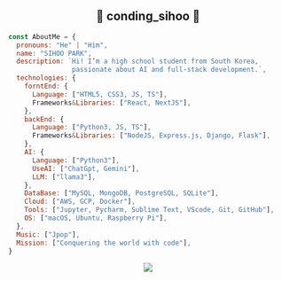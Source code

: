 
## <div align="center">🤜 conding_sihoo 🤛</div>

<!--
**pandora7733/pandora7733** is a ✨ _special_ ✨ repository because its `README.md` (this file) appears on your GitHub profile.

원하는 뱃지가 필요할때 =>> {https://github.com/Ileriayo/markdown-badges}

Here are some ideas to get you started:

- 🔭 I’m currently working on ...
- 🌱 I’m currently learning ...
- 👯 I’m looking to collaborate on ...
- 🤔 I’m looking for help with ...
- 💬 Ask me about ...
- 📫 How to reach me: ...
- 😄 Pronouns: ...
- ⚡ Fun fact: ...
-->

```javascript
const AboutMe = {
  pronouns: "He" | "Him",
  name: "SIHOO PARK",
  description: `Hi! I’m a high school student from South Korea, 
                passionate about AI and full-stack development.`,
  technologies: {
    forntEnd: {
      Language: ["HTML5, CSS3, JS, TS"],
      Frameworks&Libraries: ["React, NextJS"],
    },
    backEnd: {
      Language: ["Python3, JS, TS"],
      Frameworks&Libraries: ["NodeJS, Express.js, Django, Flask"],
    },
    AI: {
      Language: ["Python3"],
      UseAI: ["ChatGpt, Gemini"],
      LLM: ["llama3"],
    },
    DataBase: ["MySQL, MongoDB, PostgreSQL, SQLite"],
    Cloud: ["AWS, GCP, Docker"],
    Tools: ["Jupyter, Pycharm, Sublime Text, VScode, Git, GitHub"],
    OS: ["macOS, Ubuntu, Raspberry Pi"],
  },
  Music: ["Jpop"],
  Mission: ["Conquering the world with code"],
}
```

<p align='center'>
  <img src="https://github-readme-stats.vercel.app/api/top-langs/?username=pandora7733&layout=compact&theme=midnight-purple"/>
</p>